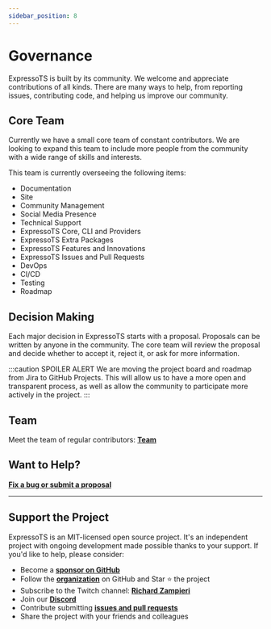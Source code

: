 ```yaml
---
sidebar_position: 8
---
```


# Governance

ExpressoTS is built by its community. We welcome and appreciate contributions of all kinds. There are many ways to help, from reporting issues, contributing code, and helping us improve our community.

## Core Team

Currently we have a small core team of constant contributors. We are looking to expand this team to include more people from the community with a wide range of skills and interests.

This team is currently overseeing the following items:

- Documentation
- Site
- Community Management
- Social Media Presence
- Technical Support
- ExpressoTS Core, CLI and Providers
- ExpressoTS Extra Packages
- ExpressoTS Features and Innovations
- ExpressoTS Issues and Pull Requests
- DevOps
- CI/CD
- Testing
- Roadmap

## Decision Making

Each major decision in ExpressoTS starts with a proposal. Proposals can be written by anyone in the community. The core team will review the proposal and decide whether to accept it, reject it, or ask for more information.

:::caution SPOILER ALERT
We are moving the project board and roadmap from Jira to GitHub Projects. This will allow us to have a more open and transparent process, as well as allow the community to participate more actively in the project.
:::

## Team

Meet the team of regular contributors: **[Team](https://expresso-ts.com/team)**

## Want to Help?

**[Fix a bug or submit a proposal](https://github.com/expressots/expressots/issues/new/choose)**

---

## Support the Project

ExpressoTS is an MIT-licensed open source project. It's an independent project with ongoing development made possible thanks to your support. If you'd like to help, please consider:

- Become a **[sponsor on GitHub](https://github.com/sponsors/expressots)**
- Follow the **[organization](https://github.com/expressots)** on GitHub and Star ⭐ the project
- Subscribe to the Twitch channel: **[Richard Zampieri](https://www.twitch.tv/richardzampieri)**
- Join our **[Discord](https://discord.com/invite/PyPJfGK)**
- Contribute submitting **[issues and pull requests](https://github.com/expressots/expressots/issues/new/choose)**
- Share the project with your friends and colleagues
